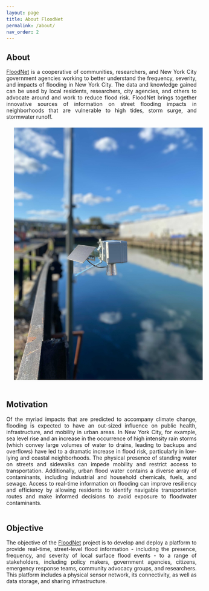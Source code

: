 ```yaml
---
layout: page
title: About FloodNet
permalink: /about/
nav_order: 2
---
```




<div align="justify">
 <h2>About</h2>
  <a href="https://www.floodnet.nyc/">FloodNet</a> is a cooperative of communities, researchers, and New York City government agencies working to better understand the frequency, severity, and impacts of flooding in New York City. The data and knowledge gained can be used by local residents, researchers, city agencies, and others to advocate around and work to reduce flood risk. FloodNet brings together innovative sources of information on street flooding impacts in neighborhoods that are vulnerable to high tides, storm surge, and stormwater runoff.
  <br>
  <img style="padding: 20px;" src="/assets/images/gowanus-sensor.jpg" width="500">
</div>

<div align="justify">
  <h2>Motivation</h2>
Of the myriad impacts that are predicted to accompany climate change, flooding is expected to have an out-sized influence on public health, infrastructure, and mobility in urban areas. In New York City, for example, sea level rise and an increase in the occurrence of high intensity rain storms (which convey large volumes of water to drains, leading to backups and overflows) have led to a dramatic increase in flood risk, particularly in low-lying and coastal neighborhoods. The physical presence of standing water on streets and sidewalks can impede mobility and restrict access to transportation. Additionally, urban flood water contains a diverse array of contaminants, including industrial and household chemicals, fuels, and sewage. Access to real-time information on flooding can improve resiliency and efficiency by allowing residents to identify navigable transportation routes and make informed decisions to avoid exposure to floodwater contaminants.
  <br>
  <br>
</div>

<div align="justify">  
	<h2>Objective</h2>
  The objective of the <a href="https://www.floodnet.nyc/">FloodNet</a> project is to develop and deploy a platform to provide real-time, street-level flood information - including the presence, frequency, and severity of local surface flood events - to a range of stakeholders, including policy makers, government agencies, citizens, emergency response teams, community advocacy groups, and researchers. This platform includes a physical sensor network, its connectivity, as well as data storage, and sharing infrastructure.
	<br>
  <br>
</div>

